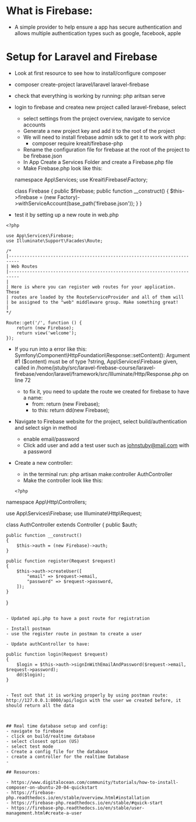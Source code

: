 # What is Firebase:

- A simple provider to help ensure a app has secure authentication and allows multiple authentication types such as google, facebook, apple

# Setup for Laravel and Firebase

- Look at first resource to see how to install/configure composer
- composer create-project laravel/laravel laravel-firebase
- check that everything is working by running: php aritsan serve
- login to firebase and createa new project called laravel-firebase, select

  - select settings from the project overview, navigate to service accounts
  - Generate a new project key and add it to the root of the project
  - We will need to install firebase admin sdk to get it to work with php:
    - composer require kreait/firebase-php
  - Rename the configuration file for firebase at the root of the project to be firebase.json
  - In App Create a Services Folder and create a Firebase.php file
  - Make Firebase.php look like this:
    <? php
  namespace App\Services;
  use Kreait\Firebase\Factory;

  class Firebase
  {
  public $firebase;
  public function \_\_construct()
  {
  $this->firebase = (new Factory)->withServiceAccount(base_path('firebase.json'));
  }
  }

- test it by setting up a new route in web.php

```
<?php

use App\Services\Firebase;
use Illuminate\Support\Facades\Route;

/*
|--------------------------------------------------------------------------
| Web Routes
|--------------------------------------------------------------------------
|
| Here is where you can register web routes for your application. These
| routes are loaded by the RouteServiceProvider and all of them will
| be assigned to the "web" middleware group. Make something great!
|
*/

Route::get('/', function () {
    return (new Firebase);
    return view('welcome');
});

```

- If you run into a error like this: Symfony\Component\HttpFoundation\Response::setContent(): Argument #1 ($content) must be of type ?string, App\Services\Firebase given, called in /home/jstuby/src/laravel-firebase-course/laravel-firebase/vendor/laravel/framework/src/Illuminate/Http/Response.php on line 72

  - to fix it, you need to update the route we created for firebase to have a name:
    - from: return (new Firebase);
    - to this: return dd(new Firebase);

- Navigate to Firebase website for the project, select build/authentication and select sign in method

  - enable email/password
  - Click add user and add a test user such as johnstuby@mail.com with a password

- Create a new controller:
  - in the terminal run: php artisan make:controller AuthController
  - Make the controller look like this:
  ```
  <?php
  ```

namespace App\Http\Controllers;

use App\Services\Firebase;
use Illuminate\Http\Request;

class AuthController extends Controller
{
public $auth;

    public function __construct()
    {
        $this->auth = (new Firebase)->auth;
    }

    public function register(Request $request)
    {
        $this->auth->createUser([
            "email" => $request->email,
            "password" => $request->password,
        ]);
    }

}

```

- Updated api.php to have a post route for registration

- Install postman
- use the register route in postman to create a user

- Update authController to have:
```

    public function login(Request $request)
    {
        $login = $this->auth->signInWithEmailAndPassword($request->email, $request->password);
        dd($login);
    }

```

- Test out that it is working properly by using postman route: http://127.0.0.1:8000/api/login with the user we created before, it should return all the data



## Real time database setup and config:
- navigate to firebase
- click on build/realtime database
- select closest option (US)
- select test mode
- Create a config file for the database
- create a controller for the realtime Database
-

## Resources:

- https://www.digitalocean.com/community/tutorials/how-to-install-composer-on-ubuntu-20-04-quickstart
- https://firebase-php.readthedocs.io/en/stable/overview.html#installation
- https://firebase-php.readthedocs.io/en/stable/#quick-start
- https://firebase-php.readthedocs.io/en/stable/user-management.html#create-a-user
```
